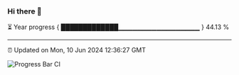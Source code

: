 ### Hi there 👋

⏳ Year progress { █████████████▁▁▁▁▁▁▁▁▁▁▁▁▁▁▁▁▁ } 44.13 %

---

⏰ Updated on Mon, 10 Jun 2024 12:36:27 GMT

![Progress Bar CI](https://github.com/ZhaoGui/ZhaoGui/workflows/Progress%20Bar%20CI/badge.svg)
